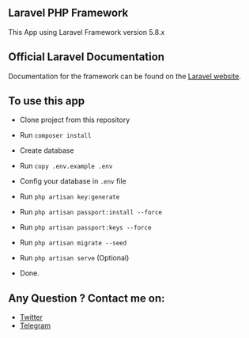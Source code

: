 ## Laravel PHP Framework
This App using Laravel Framework version 5.8.x

## Official Laravel Documentation

Documentation for the framework can be found on the [Laravel website](https://laravel.com/docs/5.8).

## To use this app

- Clone project from this repository

- Run `composer install`

- Create database

- Run `copy .env.example .env`

- Config your database in ` .env ` file

- Run `php artisan key:generate`

- Run `php artisan passport:install --force`

- Run `php artisan passport:keys --force`

- Run `php artisan migrate --seed`

- Run `php artisan serve` (Optional)

- Done.

## Any Question ? Contact me on:
- [Twitter](https://twitter.com/caesarali_L)
- [Telegram](https://t.me/caesarali)

